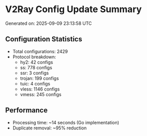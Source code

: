 # V2Ray Config Update Summary
Generated on: 2025-09-09 23:13:58 UTC

## Configuration Statistics
- Total configurations: 2429
- Protocol breakdown:
  - hy2: 42 configs
  - ss: 778 configs
  - ssr: 3 configs
  - trojan: 199 configs
  - tuic: 4 configs
  - vless: 1146 configs
  - vmess: 245 configs

## Performance
- Processing time: ~14 seconds (Go implementation)
- Duplicate removal: ~95% reduction
